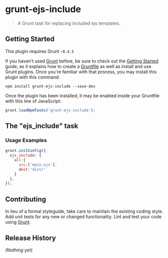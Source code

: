# grunt-ejs-include

> A Grunt task for replacing included ejs templates.

## Getting Started
This plugin requires Grunt `~0.4.5`

If you haven't used [Grunt](http://gruntjs.com/) before, be sure to check out the [Getting Started](http://gruntjs.com/getting-started) guide, as it explains how to create a [Gruntfile](http://gruntjs.com/sample-gruntfile) as well as install and use Grunt plugins. Once you're familiar with that process, you may install this plugin with this command:

```shell
npm install grunt-ejs-include --save-dev
```

Once the plugin has been installed, it may be enabled inside your Gruntfile with this line of JavaScript:

```js
grunt.loadNpmTasks('grunt-ejs-include');
```

## The "ejs_include" task


### Usage Examples

```js
grunt.initConfig({
  ejs_include: {
    all:{
      src:['main.ejs'],
      dest:'dist/'
    }
  },
});
```


## Contributing
In lieu of a formal styleguide, take care to maintain the existing coding style. Add unit tests for any new or changed functionality. Lint and test your code using [Grunt](http://gruntjs.com/).

## Release History
_(Nothing yet)_

